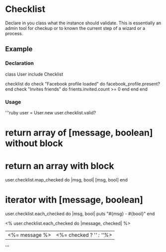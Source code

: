 Checklist
=========

Declare in you class what the instance should validate. This is essentially an admin tool for checkup or to known the current step of a wizard or a process.


Example
-------

### Declaration

class User
  include Checklist

  checklist do
    check "Facebook profile loaded" do
      facebook_profile.present?
    end
    check "Invites friends" do
      frients.invited.count >= 0
    end
  end
end


### Usage

'''ruby
user = User.new
user.checklist.valid?

# return array of [message, boolean] without block
# return an array with block
user.checklist.map_checked do |msg, bool|
  [msg, bool]
end

# iterator with [message, boolean]
user.checklist.each_checked do |msg, bool|
  puts "#{msg} - #{bool}"
end

<table>
  <% user.checklist.each_checked do |message, checked| %>
  <tr>
    <td> <%= message %> </td>
    <td>
      <%= checked ? '<i class="icon icon-thumbs-up"/>' : '<i class="icon icon-thumbs-down"/>'%>
    </td>
  </tr>
</table>

'''